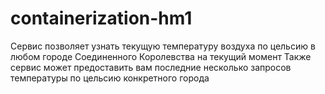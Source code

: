 # containerization-hm1
Сервис позволяет узнать текущую температуру воздуха по цельсию в любом городе Соединенного Королевства на текущий момент
Также сервис может предоставить вам последние несколько запросов температуры по цельсию конкретного города 
